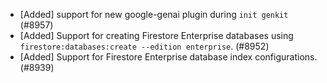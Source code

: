 - [Added] support for new google-genai plugin during `init genkit` (#8957)
- [Added] Support for creating Firestore Enterprise databases using `firestore:databases:create --edition enterprise`. (#8952)
- [Added] Support for Firestore Enterprise database index configurations. (#8939)
